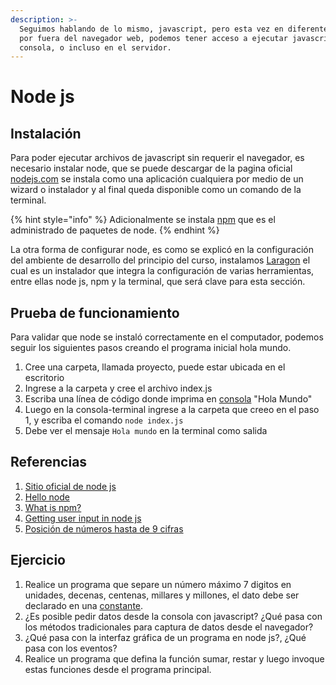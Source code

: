 ```yaml
---
description: >-
  Seguimos hablando de lo mismo, javascript, pero esta vez en diferentes partes
  por fuera del navegador web, podemos tener acceso a ejecutar javascript por
  consola, o incluso en el servidor.
---
```


# Node js

## Instalación

Para poder ejecutar archivos de javascript sin requerir el navegador, es necesario instalar node, que se puede descargar de la pagina oficial [nodejs.com](https://nodejs.org/en/) se instala como una aplicación cualquiera por medio de un wizard o instalador y al final queda disponible como un comando de la terminal.&#x20;

{% hint style="info" %}
Adicionalmente se instala [npm](https://www.npmjs.com) que es el administrado de paquetes de node.
{% endhint %}

La otra forma de configurar node, es como se explicó en la configuración del ambiente de desarrollo del principio del curso, instalamos [Laragon](../primeros-pasos/getting-started.md) el cual es un instalador que integra la configuración de varias herramientas, entre ellas node js, npm y la terminal, que será clave para esta sección.

## Prueba de funcionamiento

Para validar que node se instaló correctamente en el computador, podemos seguir los siguientes pasos creando el programa inicial hola mundo.

1. Cree una carpeta, llamada proyecto, puede estar ubicada en el escritorio
2. Ingrese a la carpeta y cree el archivo index.js
3. Escriba una línea de código donde imprima en [consola](../fundamentos-de-programacion/entrada\_y\_salida.md) "Hola Mundo"
4. Luego en la consola-terminal ingrese a la carpeta que creeo en el paso 1, y escriba el comando `node index.js`
5. Debe ver el mensaje `Hola mundo` en la terminal como salida

## Referencias

1. [Sitio oficial de node js](https://nodejs.org/en/)
2. [Hello node](http://howtonode.org/hello-node)
3. [What is npm?](https://www.freecodecamp.org/news/what-is-npm-a-node-package-manager-tutorial-for-beginners/)
4. [Getting user input in node js](https://www.codecademy.com/articles/getting-user-input-in-node-js)
5. [Posición de números hasta de 9 cifras](http://www.bartolomecossio.com/MATEMATICAS/valor\_posicional\_en\_nmeros\_de\_hasta\_nueve\_cifras.html)

## Ejercicio

1. Realice un programa que separe un número máximo 7 digitos en unidades, decenas, centenas, millares y millones, el dato debe ser declarado en una [constante](../fundamentos-de-programacion/variables.md).
2. ¿Es posible pedir datos desde la consola con javascript? ¿Qué pasa con los métodos tradicionales para captura de datos desde el navegador?
3. ¿Qué pasa con la interfaz gráfica de un programa en node js?, ¿Qué pasa con los eventos?
4. Realice un programa que defina la función sumar, restar y luego invoque estas funciones desde el programa principal.
